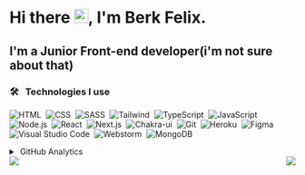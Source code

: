 # Hi there <img width="25px" src="https://media.giphy.com/media/hvRJCLFzcasrR4ia7z/giphy.gif" />, I'm Berk Felix.

## I'm a Junior Front-end developer(i'm not sure about that)

### 🛠 &nbsp; <strong>Technologies I use </strong>

![HTML](https://img.shields.io/badge/-HTML-05122A?style=flat&logo=HTML5)&nbsp;
![CSS](https://img.shields.io/badge/-CSS-05122A?style=flat&logo=CSS3)&nbsp;
![SASS](https://img.shields.io/badge/-SCSS-05122A?style=flat&logo=SASS)&nbsp;
![Tailwind](https://img.shields.io/badge/-Tailwind-05122A?style=flat&logo=tailwindcss)&nbsp;
![TypeScript](https://img.shields.io/badge/-TypeScript-05122A?style=flat&logo=typescript)&nbsp;
![JavaScript](https://img.shields.io/badge/-JavaScript-05122A?style=flat&logo=javascript)&nbsp;
![Node.js](https://img.shields.io/badge/-Node.js-05122A?style=flat&logo=node.js)&nbsp;
![React](https://img.shields.io/badge/-React-05122A?style=flat&logo=react)&nbsp;
![Next.js](https://img.shields.io/badge/-Next.js-05122A?style=flat&logo=next.js)&nbsp;
![Chakra-ui](https://img.shields.io/badge/-Chakra_ui-05122A?style=flat&logo=chakra-ui)&nbsp;
![Git](https://img.shields.io/badge/-Git-05122A?style=flat&logo=git)&nbsp;
![Heroku](https://img.shields.io/badge/-Heroku-05122A?style=flat&logo=heroku)&nbsp;
![Figma](https://img.shields.io/badge/-Figma-05122A?style=flat&logo=figma)&nbsp;
![Visual Studio Code](https://img.shields.io/badge/-Visual%20Studio%20Code-05122A?style=flat&logo=visual-studio-code&logoColor=007ACC)&nbsp;
![Webstorm](https://img.shields.io/badge/-Webstorm-05122A?style=flat&logo=webstorm)&nbsp;
![MongoDB](https://img.shields.io/badge/-MongoDB-05122A?style=flat&logo=mongodb)&nbsp;

<details>
  
  <summary>&nbsp;GitHub Analytics</summary>
  
  <p align="center">
  <img height="200em" src="https://github-readme-stats.vercel.app/api/top-langs/?username=berkfelix&theme=algolia"/>
  </p>
<p align="center">
  <img height="200em" src="https://github-readme-stats-eight-theta.vercel.app/api?username=berkfelix&show_icons=true&theme=algolia&include_all_commits=true&count_private=true"/>
  </p>
  <p align="center">
  <img height="200em" src="https://github-readme-stats.vercel.app/api/wakatime?username=@BerkFelix&theme=algolia"/>
</p>
  
</details>

<img align="right" src="http://estruyf-github.azurewebsites.net/api/VisitorHit?user=Adebowale35&repo=Bgstatic&countColorcountColor&countColor=%237B1E7B"/>
<img align="left"  src="https://wakatime.com/badge/user/f4f82540-904a-4428-882b-8184d5117c67.svg" />
